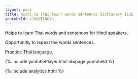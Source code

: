 ```yaml
---
layout: post
title: Hindi to Thai learn words sentences dictionary 1132 
youtubeId: zJd2dTlQO70
---
```

 
 
Helps to learn Thai words and sentences for Hindi speakers.

Opportunitiy to repeat the words sentences. 

Practice Thai language. 
 
{% include youtubePlayer.html id=page.youtubeId %}
 
 
{% include analytics.html %}